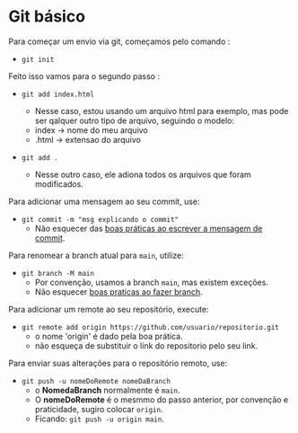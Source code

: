 # Git básico

Para começar um envio via git, começamos pelo comando :
 -  ```git init```
 
Feito isso vamos para o segundo passo :
 -  `git add index.html`

    - Nesse caso, estou usando um arquivo html para exemplo, mas pode ser qalquer outro tipo de arquivo, seguindo o modelo:
    - index -> nome do meu arquivo 
    - .html -> extensao do arquivo
 - `git add .`
    - Nesse outro caso, ele adiona todos os arquivos que foram modificados.

Para adicionar uma mensagem ao seu commit, use:
   - ```git commit -m "msg explicando o commit"```
     - Não esquecer das [boas práticas ao escrever a mensagem de commit](commits.md).

Para renomear a branch atual para `main`, utilize:
   - ```git branch -M main```
     - Por convenção, usamos a branch `main`, mas existem exceções.
     - Não esquecer [boas praticas ao fazer branch](branchs.md).

Para adicionar um remote ao seu repositório, execute:

- ```git remote add origin https://github.com/usuario/repositorio.git```
    - o nome 'origin' é dado pela boa prática.
    - não esqueça de substituir o link do repositorio pelo seu link.

Para enviar suas alterações para o repositório remoto, use:
   - ```git push -u nomeDoRemote nomeDaBranch```
     - o **NomedaBranch** normalmente é `main`.
     - O **nomeDoRemote** é o mesmmo do passo anterior, por convenção e praticidade, sugiro colocar `origin`.
      - Ficando: `git push -u origin main`.